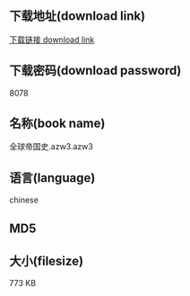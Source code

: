 ## 下载地址(download link)
[下载链接 download link](https://tutu365.netlify.app/?s=%E5%85%A8%E7%90%83%E5%B8%9D%E5%9B%BD%E5%8F%B2.azw3)

## 下载密码(download password)
8078

## 名称(book name)
全球帝国史.azw3.azw3

## 语言(language)
chinese

## MD5


## 大小(filesize)
773 KB
